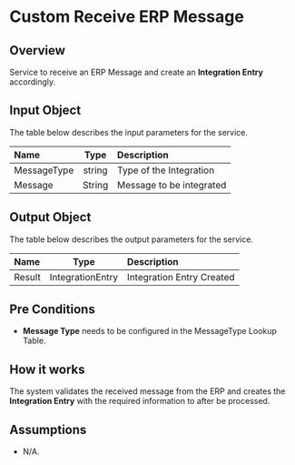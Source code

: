 # Custom Receive ERP Message

## Overview

Service to receive an ERP Message and create an **Integration Entry** accordingly.

## Input Object

The table below describes the input parameters for the service.

| Name        | Type   | Description              |
| :---------- | :----: | :----------------------- |
| MessageType | string | Type of the Integration  |
| Message     | String | Message to be integrated |

## Output Object

The table below describes the output parameters for the service.

| Name   |       Type       | Description               |
| :----- | :--------------: | :------------------------ |
| Result | IntegrationEntry | Integration Entry Created |

## Pre Conditions

* **Message Type** needs to be configured in the MessageType Lookup Table.

## How it works

The system validates the received message from the ERP and creates the **Integration Entry** with the required information to after be processed.

## Assumptions

* N/A.